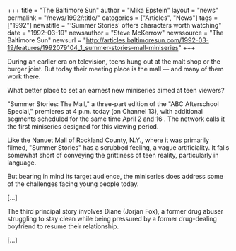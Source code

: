 +++
title = "The Baltimore Sun"
author = "Mika Epstein"
layout = "news"
permalink = "/news/1992/:title/"
categories = ["Articles", "News"]
tags = ["1992"]
newstitle = "&#8216;Summer Stories' offers characters worth watching"
date = "1992-03-19"
newsauthor = "Steve McKerrow"
newssource = "The Baltimore Sun"
newsurl = "http://articles.baltimoresun.com/1992-03-19/features/1992079104_1_summer-stories-mall-miniseries"
+++

During an earlier era on television, teens hung out at the malt shop or the burger joint. But today their meeting place is the mall &#8212; and many of them work there.

What better place to set an earnest new miniseries aimed at teen viewers?

"Summer Stories: The Mall," a three-part edition of the "ABC Afterschool Special," premieres at 4 p.m. today (on Channel 13), with additional segments scheduled for the same time April 2 and 16 . The network calls it the first miniseries designed for this viewing period.

Like the Nanuet Mall of Rockland County, N.Y., where it was primarily filmed, "Summer Stories" has a scrubbed feeling, a vague artificiality. It falls somewhat short of conveying the grittiness of teen reality, particularly in language.

But bearing in mind its target audience, the miniseries does address some of the challenges facing young people today.

[...]

The third principal story involves Diane (Jorjan Fox), a former drug abuser struggling to stay clean while being pressured by a former drug-dealing boyfriend to resume their relationship.

[...]

